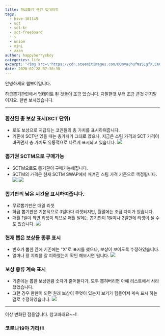 ```yaml
---
title: 하급뽑기 관련 업데이트
tags:
  - hive-101145
  - sct
  - sct-kr
  - sct-freeboard
  - s
  - union
  - mini
  - zzan
author: happyberrysboy
categories: life
excerpt: "<img src=\"https://cdn.steemitimages.com/DQmVauhufmsSLgfXLCKCL2GynAPb1YzMUd17VGPY2jDiKwA/image.png\" />\r\n안녕하세요 햅뽀이입니다.    하급뽑기관련해서 업데이트 된 것들이 조금 있습니다.  자잘한것 부터 조금 큰것 까지말이지요.  한번 보시겠습니다.    ___    ### 환산된 총 보상 표시(SCT 단위)  - 로또 보상으로 지급되는 코인들의 총 가치를 표시하여줍니다.  - 기존에 SCT만 있을 때는 총가치가 그대로 였으나, 지금은 스팀 가격과 SCT 가격....."
date: 2020-02-28 07:30:30
---
```


안녕하세요 햅뽀이입니다.

하급뽑기관련해서 업데이트 된 것들이 조금 있습니다.
자잘한것 부터 조금 큰것 까지말이지요.
한번 보시겠습니다.

___

### 환산된 총 보상 표시(SCT 단위)
- 로또 보상으로 지급되는 코인들의 총 가치를 표시하여줍니다.
- 기존에 SCT만 있을 때는 총가치가 그대로 였으나, 지금은 스팀 가격과 SCT 가격이 바귀면서 총 가치도 유동적으로 다르게 표시되고 있습니다.
![](https://cdn.steemitimages.com/DQmVauhufmsSLgfXLCKCL2GynAPb1YzMUd17VGPY2jDiKwA/image.png)

### 뽑기권 SCTM으로 구매가능
- SCTM으로도 뽑기권이 구매가능해집니다.
- SCTM의 가격은 현재 SCTM SWAP에서 매겨진 스팀 가격 기준으로 책정됩니다.
![](https://cdn.steemitimages.com/DQmULXuXgEuTtzq4JGkRb7KYfZ6PnZE6HC2Fr5MnApoKW6P/image.png)
![](https://cdn.steemitimages.com/DQmS9iqwYB3eX7RPYdKLYA61TjtTTW6pUzoWpeDbK7tA9PM/image.png)

### 뽑기판의 남은 시간을 표시하여줍니다.
- 무료뽑기판은 매일 리셋
- 하급 뽑기판은 기본적으로 3일마다 리셋되지만, 월말에는 조금 차이가 있습니다.
- 매월 1일이 되면 리셋이 되므로 매월 말에는 뽑기판이 1일이나 2일만에 리셋이 될 수도 있습니다.
![](https://cdn.steemitimages.com/DQmR9XnJcAEnYoUCZSR5yzDMdwEqbkSBBGQ9UbPhm6Xq6M1/image.png)

### 현재 뽑은 보상들 종류 표시
- 번호가 뽑힌 칸에 기존에는 "X"로 표시를 했으나, 보상이 보이도록 수정하였습니다.
- 얼마나 꽝 지뢰를 잘 피하였는지 확인 해보시면 됩니다.
![](https://cdn.steemitimages.com/DQmZ9awJ69MtMkbA9dDswuVg9fjQPHkWmvi7uFU6tuUVZtE/image.png)


### 보상 종류 계속 표시
- 기존에는 뽑힌 보상만큼 숫자가 줄어들다가, 모두 뽑혀버리면 아예 리스트에서 사라졌었습니다.
- 그런 경우 완판이 되면 원래 보상이 무엇이 있는지 보기가 힘들어져 계속 표시 하는 걸로 수정하였습니다.
![](https://cdn.steemitimages.com/DQmf8H6ZW8gHpwjaSsMMCzA6yBBxyGCLgPscpURBKsHd6aJ/image.png)

___

이상 변화된 점들입니다.
참고바래요~~!!

### 코로나19야 가라!!!